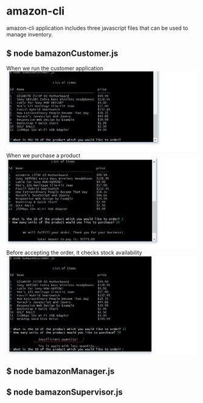 # amazon-cli

amazon-cli application includes three javascript files that can be used to manage inventory.
## $ node bamazonCustomer.js



When we run the customer application ![1-](./images/bamazonCustomer_01.jpg)
When we purchase a product ![2-](./images/bamazonCustomer_JS.jpg)
Before accepting the order, it checks stock availability![3-](./images/bamazonCustomer_09.jpg)



## $ node bamazonManager.js
## $ node bamazonSupervisor.js



